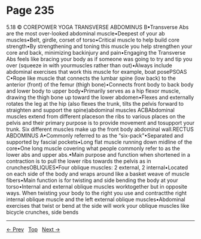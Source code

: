 # Page 235

5.18 © COREPOWER YOGA TRANSVERSE ABDOMINUS B•Transverse Abs are the most over-looked abdominal muscle•Deepest of your ab muscles•Belt, girdle, corset of torso•Critical muscle to help build core strength•By strengthening and toning this muscle you help strengthen your core and back, minimizing backinjury and pain•Engaging the Transverse Abs feels like bracing your body as if someone was going to try and tip you over (squeeze in with yourmuscles rather than out)•Always include abdominal exercises that work this muscle for example, boat posePSOAS C•Rope like muscle that connects the lumbar spine (low back) to the anterior (front) of the femur (thigh bone)•Connects front body to back body and lower body to upper body•Primarily serves as a hip flexor muscle, drawing the thigh bone up toward the lower abdomen•Flexes and externally rotates the leg at the hip (also flexes the trunk, tilts the pelvis forward to straighten and support the spine)abdominal muscles
ACBAbdominal muscles extend from different placeson the ribs to various places on the pelvis and their primary purpose is to provide movement and tosupport your trunk. Six different muscles make up the front body abdominal wall.RECTUS ABDOMINUS A•Commonly referred to as the “six-pack”•Separated and supported by fascial pockets•Long flat muscle running down midline of the core•One long muscle covering what people commonly refer to as the lower abs and upper abs.•Main purpose and function when shortened in a contraction is to pull the lower ribs towards the pelvis as in crunchesOBLIQUES•Four oblique muscles: 2 external, 2 internal•Located on each side of the body and wraps around like a basket weave of muscle fibers•Main function is for twisting and side bending the body at your torso•Internal and external oblique muscles worktogether but in opposite ways. When twisting your body to the right you use and contractthe right internal oblique muscle and the left external oblique muscles•Abdominal exercises that twist or bend at the side will work your oblique muscles like bicycle crunches, side bends


---
[← Prev](/pages/page-234.md) &nbsp; [Top](/index.md) &nbsp; [Next →](/pages/page-236.md)
